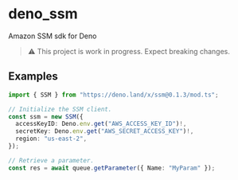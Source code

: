 # deno_ssm

Amazon SSM sdk for Deno

> ⚠️ This project is work in progress. Expect breaking changes.

## Examples

```ts
import { SSM } from "https://deno.land/x/ssm@0.1.3/mod.ts";

// Initialize the SSM client.
const ssm = new SSM({
  accessKeyID: Deno.env.get("AWS_ACCESS_KEY_ID")!,
  secretKey: Deno.env.get("AWS_SECRET_ACCESS_KEY")!,
  region: "us-east-2",
});

// Retrieve a parameter.
const res = await queue.getParameter({ Name: "MyParam" });
```

